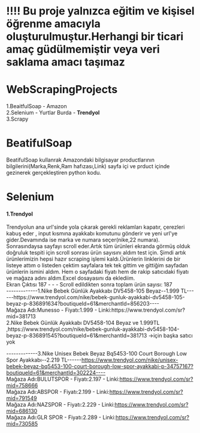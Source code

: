 # !!!! Bu proje yalnızca eğitim ve kişisel öğrenme amacıyla oluşturulmuştur.Herhangi bir ticari amaç güdülmemiştir veya veri saklama amacı taşımaz
# WebScrapingProjects
1.BeaitfulSoap - Amazon <br>
2.Selenium - Yurtlar Burda - **Trendyol** <br> 
3.Scrapy  <br>

# BeatifulSoap 
BeatifulSoap kullanrak Amazondaki bilgisayar productlarının bilgilerini(Marka,Renk,Ram hafızası,Link) sayfa içi ve prduct içinde gezinerek gerçekleştiren python kodu. <br>
# Selenium 
<h4> 1.Trendyol </h4>
Trendyolun ana url'sinde yola çıkarak gerekli reklamları kapatır, çerezleri kabuş eder , input kısmına ayakkabı komutunu gönderir ve yeni url'ye gider.Devamında ise marka ve numara seçer(nike,22 numara).
Sonrasındaysa sayfayı scroll eder.Artık tüm ürünleri ekranda görmüş olduk doğruluk tespiti için scroll sonrası ürün sayısını aldım test için. Şimdi artık ürünlerimizin hepsi hazır scraping işlemi kaldı.Ürünlerin linklerini de bir listeye attım o listeden çektim sayfalara tek tek gittim ve gittiğim sayfadan ürünlerin ismini aldım. Hem o sayfadaki fiyatı hem de rakip satıcıdaki fiyatı ve mağaza adını aldım.Excel dosayasını da eklediim.<br>
<h7>Ekran Çıktısı</h7> 
187 - - - Scroll edildikten sonra toplam ürün sayısı: 187 <br>
-------------1.Nike Bebek Günlük Ayakkabı DV5458-105 Beyaz--1.999 TL------https://www.trendyol.com/nike/bebek-gunluk-ayakkabi-dv5458-105-beyaz-p-836891634?boutiqueId=61&merchantId=856203----<br>
Mağaza Adı:Munesso - Fiyatı:1.999 - Linki:https://www.trendyol.com/sr?mid=381713<br>
2.Nike Bebek Günlük Ayakkabı DV5458-104 Beyaz ve 1.999TL ,https://www.trendyol.com/nike/bebek-gunluk-ayakkabi-dv5458-104-beyaz-p-836891545?boutiqueId=61&merchantId=381713 ->için başka satıcı yok<br>

-------------3.Nike Unisex Bebek Beyaz Bq5453-100 Court Borough Low Spor Ayakkabı--2.219 TL------https://www.trendyol.com/nike/unisex-bebek-beyaz-bq5453-100-court-borough-low-spor-ayakkabi-p-34757167?boutiqueId=61&merchantId=302224----<br>
Mağaza Adı:BULUTSPOR - Fiyatı:2.197 - Linki:https://www.trendyol.com/sr?mid=758666<br>
Mağaza Adı:ABSPOR - Fiyatı:2.199 - Linki:https://www.trendyol.com/sr?mid=791549<br>
Mağaza Adı:NAZSPOR - Fiyatı:2.229 - Linki:https://www.trendyol.com/sr?mid=686130<br>
Mağaza Adı:GLR SPOR - Fiyatı:2.289 - Linki:https://www.trendyol.com/sr?mid=730585<br>




